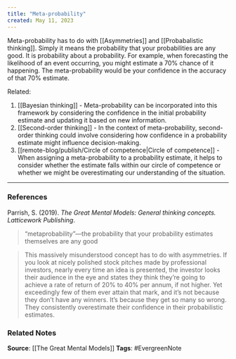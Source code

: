 ```yaml
---
title: "Meta-probability"
created: May 11, 2023
---
```


Meta-probability has to do with [[Asymmetries]] and [[Probabalistic thinking]]. Simply it means the probability that your probabilities are any good. It is probability about a probability. For example, when forecasting the likelihood of an event occurring, you might estimate a 70% chance of it happening. The meta-probability would be your confidence in the accuracy of that 70% estimate.


Related:
1. [[Bayesian thinking]] - Meta-probability can be incorporated into this framework by considering the confidence in the initial probability estimate and updating it based on new information.
2. [[Second-order thinking]] - In the context of meta-probability, second-order thinking could involve considering how confidence in a probability estimate might influence decision-making.
3. [[remote-blog/publish/Circle of competence|Circle of competence]] - When assigning a meta-probability to a probability estimate, it helps to consider whether the estimate falls within our circle of competence or whether we might be overestimating our understanding of the situation.

---
### References

Parrish, S. (2019). _The Great Mental Models: General thinking concepts. Latticework Publishing_.

> “metaprobability”—the probability that your probability estimates themselves are any good

> This massively misunderstood concept has to do with asymmetries. If you look at nicely polished stock pitches made by professional investors, nearly every time an idea is presented, the investor looks their audience in the eye and states they think they’re going to achieve a rate of return of 20% to 40% per annum, if not higher. Yet exceedingly few of them ever attain that mark, and it’s not because they don’t have any winners. It’s because they get so many so wrong. They consistently overestimate their confidence in their probabilistic estimates.

### Related Notes
**Source**: [[The Great Mental Models]]
**Tags**: #EvergreenNote